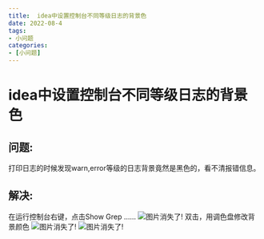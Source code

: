 ```yaml
---
title:  idea中设置控制台不同等级日志的背景色
date: 2022-08-4
tags:
- 小问题
categories:
- [小问题]
---
```


# idea中设置控制台不同等级日志的背景色
## 问题:
打印日志的时候发现warn,error等级的日志背景竟然是黑色的，看不清报错信息。
## 解决:
在运行控制台右键，点击Show Grep ......
![图片消失了!](https://cdn.jsdelivr.net/gh/meimeng-Y/comments@main//imgs/202305181639510.png)
双击，用调色盘修改背景颜色
![图片消失了!](https://cdn.jsdelivr.net/gh/meimeng-Y/comments@main//imgs/202305181642725.png)
![图片消失了!](https://cdn.jsdelivr.net/gh/meimeng-Y/comments@main//imgs/202305181643671.png)
